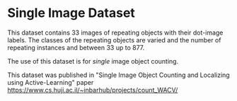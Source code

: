 # Single Image Dataset
This dataset contains 33 images of repeating objects with their dot-image labels.
The classes of the repeating objects are varied and the number of repeating instances and between 33 up to 877.

The use of this dataset is for *single* image object counting.

This dataset was published in "Single Image Object Counting and Localizing using Active-Learning" paper 
https://www.cs.huji.ac.il/~inbarhub/projects/count_WACV/
